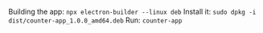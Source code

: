 Building the app: `npx electron-builder --linux deb`
Install it: `sudo dpkg -i dist/counter-app_1.0.0_amd64.deb`
Run: `counter-app`
